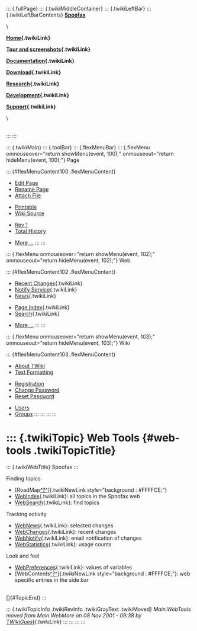 ::: {.fullPage}
::: {.twikiMiddleContainer}
::: {.twikiLeftBar}
::: {.twikiLeftBarContents}
**[Spoofax](http://www.program-transformation.org/view/Spoofax/WebHome)**

\

**[Home](WebHome){.twikiLink}**

**[Tour and screenshots](Tour){.twikiLink}**

**[Documentation](Documentation){.twikiLink}**

**[Download](Download){.twikiLink}**

**[Research](Research){.twikiLink}**

**[Development](Development){.twikiLink}**

**[Support](Support){.twikiLink}**

\

\
:::
:::

::: {.twikiMain}
::: {.toolBar}
::: {.flexMenuBar}
::: {.flexMenu onmouseover="return showMenu(event, 100);" onmouseout="return hideMenu(event, 100);"}
Page

::: {#flexMenuContent100 .flexMenuContent}
-   [Edit
    Page](http://www.program-transformation.org/edit/Spoofax/WebTools?t=1536826270)
-   [Rename
    Page](http://www.program-transformation.org/rename/Spoofax/WebTools)
-   [Attach
    File](http://www.program-transformation.org/attach/Spoofax/WebTools)

<!-- -->

-   [Printable](http://www.program-transformation.org/view/Spoofax/WebTools?skin=print.pattern)
-   [Wiki
    Source](http://www.program-transformation.org/view/Spoofax/WebTools?skin=text&raw=on&contenttype=text/plain)

<!-- -->

-   [Rev
    1](http://www.program-transformation.org/view/Spoofax/WebTools?rev=1.1)
-   [Total
    History](http://www.program-transformation.org/rdiff/Spoofax/WebTools)

<!-- -->

-   [More
    \...](http://www.program-transformation.org/oops/Spoofax/WebTools?template=oopsmore&param1=1.1&param2=1.1)
:::
:::

::: {.flexMenu onmouseover="return showMenu(event, 102);" onmouseout="return hideMenu(event, 102);"}
Web

::: {#flexMenuContent102 .flexMenuContent}
-   [Recent Changes](WebChanges){.twikiLink}
-   [Notify Service](WebNotify){.twikiLink}
-   [News](WebNews){.twikiLink}

<!-- -->

-   [Page Index](WebIndex){.twikiLink}
-   [Search](WebSearch){.twikiLink}

<!-- -->

-   [More
    \...](http://www.program-transformation.org/oops/Spoofax/WebTools?template=oopsmore&param1=1.1&param2=1.1)
:::
:::

::: {.flexMenu onmouseover="return showMenu(event, 103);" onmouseout="return hideMenu(event, 103);"}
Wiki

::: {#flexMenuContent103 .flexMenuContent}
-   [About
    TWiki](http://www.program-transformation.org/view/TWiki/WebHome)
-   [Text
    Formatting](http://www.program-transformation.org/view/TWiki/TextFormattingRules)

<!-- -->

-   [Registration](http://www.program-transformation.org/view/TWiki/TWikiRegistration)
-   [Change
    Password](http://www.program-transformation.org/view/TWiki/ChangePassword)
-   [Reset
    Password](http://www.program-transformation.org/view/TWiki/ResetPassword)

<!-- -->

-   [Users](http://www.program-transformation.org/view/Main/TWikiUsers)
-   [Groups](http://www.program-transformation.org/view/Main/TWikiGroups)
:::
:::
:::
:::

::: {.twikiTopic}
Web Tools {#web-tools .twikiTopicTitle}
=========

::: {.twikiWebTitle}
Spoofax
:::

Finding topics

-   [RoadMap[^?^](http://www.program-transformation.org/edit/Spoofax/RoadMap?topicparent=Spoofax.WebTools)]{.twikiNewLink
    style="background : #FFFFCE;"}
-   [WebIndex](WebIndex){.twikiLink}: all topics in the Spoofax web
-   [WebSearch](WebSearch){.twikiLink}: find topics

Tracking activity

-   [WebNews](WebNews){.twikiLink}: selected changes
-   [WebChanges](WebChanges){.twikiLink}: recent changes
-   [WebNotify](WebNotify){.twikiLink}: email notification of changes
-   [WebStatistics](WebStatistics){.twikiLink}: usage counts

Look and feel

-   [WebPreferences](WebPreferences){.twikiLink}: values of variables
-   [WebContents[^?^](http://www.program-transformation.org/edit/Spoofax/WebContents?topicparent=Spoofax.WebTools)]{.twikiNewLink
    style="background : #FFFFCE;"}: web specific entries in the side bar

\
[]{#TopicEnd}
:::

::: {.twikiTopicInfo .twikiRevInfo .twikiGrayText .twikiMoved}
*Main.WebTools moved from Main.WebMore on 08 Nov 2001 - 09:38 by
[TWikiGuest](../Main/TWikiGuest){.twikiLink}*
:::
:::
:::
:::
